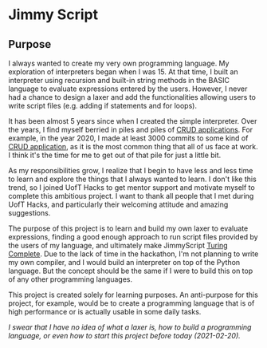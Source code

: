 # Jimmy Script

## Purpose

I always wanted to create my very own programming language. 
My exploration of interpreters began when I was 15. 
At that time, I built an interpreter using recursion and built-in string methods in the BASIC language to evaluate expressions entered by the users.
However, I never had a chance to design a laxer and add the functionalities allowing users to write script files (e.g. adding if statements and for loops).

It has been almost 5 years since when I created the simple interpreter.
Over the years, I find myself berried in piles and piles of [CRUD applications](https://en.wikipedia.org/wiki/Create,_read,_update_and_delete).
For example, in the year 2020, I made at least 3000 commits to some kind of [CRUD application](https://en.wikipedia.org/wiki/Create,_read,_update_and_delete), as it is the most common thing that all of us face at work.
I think it's the time for me to get out of that pile for just a little bit.

As my responsibilities grow, I realize that I begin to have less and less time to learn and explore the things that I always wanted to learn.
I don't like this trend, so I joined UofT Hacks to get mentor support and motivate myself to complete this ambitious project.
I want to thank all people that I met during UofT Hacks, and particularly their welcoming attitude and amazing suggestions.

The purpose of this project is to learn and build my own laxer to evaluate expressions, finding a good enough approach to run script files provided by the users of my language, and ultimately make JimmyScript [Turing Complete](https://en.wikipedia.org/wiki/Turing_completeness).
Due to the lack of time in the hackathon, I'm not planning to write my own compiler, and I would build an interpreter on top of the Python language.
But the concept should be the same if I were to build this on top of any other programming languages.

This project is created solely for learning purposes.
An anti-purpose for this project, for example, would be to create a programming language that is of high performance or is actually usable in some daily tasks.

*I swear that I have no idea of what a laxer is, how to build a programming language, or even how to start this project before today (2021-02-20).*



